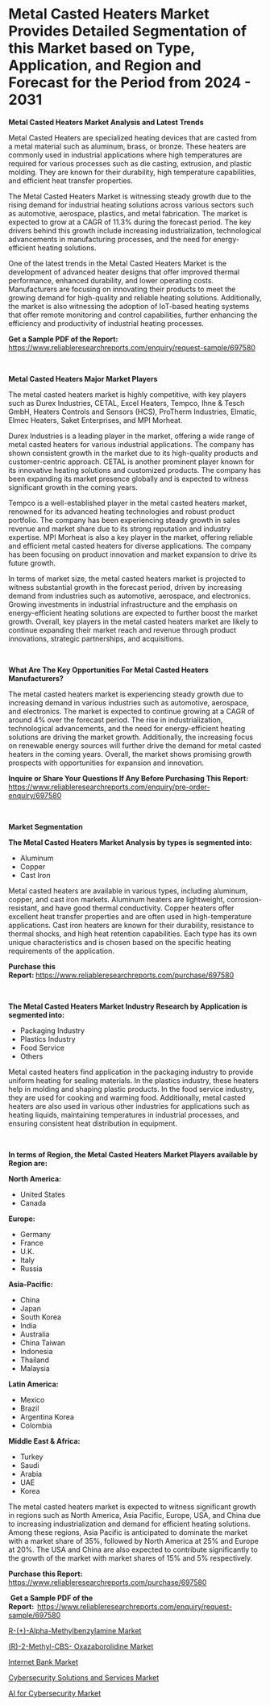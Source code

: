 <p><h1>Metal Casted Heaters Market Provides Detailed Segmentation of this Market based on Type, Application, and Region and Forecast for the Period from 2024 - 2031</h1></p><p><strong>Metal Casted Heaters Market Analysis and Latest Trends</strong></p>
<p><p>Metal Casted Heaters are specialized heating devices that are casted from a metal material such as aluminum, brass, or bronze. These heaters are commonly used in industrial applications where high temperatures are required for various processes such as die casting, extrusion, and plastic molding. They are known for their durability, high temperature capabilities, and efficient heat transfer properties.</p><p>The Metal Casted Heaters Market is witnessing steady growth due to the rising demand for industrial heating solutions across various sectors such as automotive, aerospace, plastics, and metal fabrication. The market is expected to grow at a CAGR of 11.3% during the forecast period. The key drivers behind this growth include increasing industrialization, technological advancements in manufacturing processes, and the need for energy-efficient heating solutions.</p><p>One of the latest trends in the Metal Casted Heaters Market is the development of advanced heater designs that offer improved thermal performance, enhanced durability, and lower operating costs. Manufacturers are focusing on innovating their products to meet the growing demand for high-quality and reliable heating solutions. Additionally, the market is also witnessing the adoption of IoT-based heating systems that offer remote monitoring and control capabilities, further enhancing the efficiency and productivity of industrial heating processes.</p></p>
<p><strong>Get a Sample PDF of the Report:&nbsp;</strong> <a href="https://www.reliableresearchreports.com/enquiry/request-sample/697580">https://www.reliableresearchreports.com/enquiry/request-sample/697580</a></p>
<p>&nbsp;</p>
<p><strong>Metal Casted Heaters Major Market Players</strong></p>
<p><p>The metal casted heaters market is highly competitive, with key players such as Durex Industries, CETAL, Excel Heaters, Tempco, Ihne & Tesch GmbH, Heaters Controls and Sensors (HCS), ProTherm Industries, Elmatic, Elmec Heaters, Saket Enterprises, and MPI Morheat. </p><p>Durex Industries is a leading player in the market, offering a wide range of metal casted heaters for various industrial applications. The company has shown consistent growth in the market due to its high-quality products and customer-centric approach. CETAL is another prominent player known for its innovative heating solutions and customized products. The company has been expanding its market presence globally and is expected to witness significant growth in the coming years.</p><p>Tempco is a well-established player in the metal casted heaters market, renowned for its advanced heating technologies and robust product portfolio. The company has been experiencing steady growth in sales revenue and market share due to its strong reputation and industry expertise. MPI Morheat is also a key player in the market, offering reliable and efficient metal casted heaters for diverse applications. The company has been focusing on product innovation and market expansion to drive its future growth.</p><p>In terms of market size, the metal casted heaters market is projected to witness substantial growth in the forecast period, driven by increasing demand from industries such as automotive, aerospace, and electronics. Growing investments in industrial infrastructure and the emphasis on energy-efficient heating solutions are expected to further boost the market growth. Overall, key players in the metal casted heaters market are likely to continue expanding their market reach and revenue through product innovations, strategic partnerships, and acquisitions.</p></p>
<p>&nbsp;</p>
<p><strong>What Are The Key Opportunities For Metal Casted Heaters Manufacturers?</strong></p>
<p><p>The metal casted heaters market is experiencing steady growth due to increasing demand in various industries such as automotive, aerospace, and electronics. The market is expected to continue growing at a CAGR of around 4% over the forecast period. The rise in industrialization, technological advancements, and the need for energy-efficient heating solutions are driving the market growth. Additionally, the increasing focus on renewable energy sources will further drive the demand for metal casted heaters in the coming years. Overall, the market shows promising growth prospects with opportunities for expansion and innovation.</p></p>
<p><strong>Inquire or Share Your Questions If Any Before Purchasing This Report:</strong> <a href="https://www.reliableresearchreports.com/enquiry/pre-order-enquiry/697580">https://www.reliableresearchreports.com/enquiry/pre-order-enquiry/697580</a></p>
<p>&nbsp;</p>
<p><strong>Market Segmentation</strong></p>
<p><strong>The Metal Casted Heaters Market Analysis by types is segmented into:</strong></p>
<p><ul><li>Aluminum</li><li>Copper</li><li>Cast Iron</li></ul></p>
<p><p>Metal casted heaters are available in various types, including aluminum, copper, and cast iron markets. Aluminum heaters are lightweight, corrosion-resistant, and have good thermal conductivity. Copper heaters offer excellent heat transfer properties and are often used in high-temperature applications. Cast iron heaters are known for their durability, resistance to thermal shocks, and high heat retention capabilities. Each type has its own unique characteristics and is chosen based on the specific heating requirements of the application.</p></p>
<p><strong>Purchase this Report:&nbsp;</strong><a href="https://www.reliableresearchreports.com/purchase/697580">https://www.reliableresearchreports.com/purchase/697580</a></p>
<p>&nbsp;</p>
<p><strong>The Metal Casted Heaters Market Industry Research by Application is segmented into:</strong></p>
<p><ul><li>Packaging Industry</li><li>Plastics Industry</li><li>Food Service</li><li>Others</li></ul></p>
<p><p>Metal casted heaters find application in the packaging industry to provide uniform heating for sealing materials. In the plastics industry, these heaters help in molding and shaping plastic products. In the food service industry, they are used for cooking and warming food. Additionally, metal casted heaters are also used in various other industries for applications such as heating liquids, maintaining temperatures in industrial processes, and ensuring consistent heat distribution in equipment.</p></p>
<p>&nbsp;</p>
<p><strong>In terms of Region, the Metal Casted Heaters Market Players available by Region are:</strong></p>
<p>
    <p> <strong> North America: </strong>
        <ul>
            <li>United States</li>
            <li>Canada</li>
        </ul>
        </p> 
    <p> <strong> Europe: </strong>
        <ul>
            <li>Germany</li>
            <li>France</li>
            <li>U.K.</li>
            <li>Italy</li>
            <li>Russia</li>
        </ul>
        </p> 
    <p> <strong> Asia-Pacific: </strong>
        <ul>
            <li>China</li>
            <li>Japan</li>
            <li>South Korea</li>
            <li>India</li>
            <li>Australia</li>
            <li>China Taiwan</li>
            <li>Indonesia</li>
            <li>Thailand</li>
            <li>Malaysia</li>
        </ul>
        </p> 
    <p> <strong> Latin America: </strong>
        <ul>
            <li>Mexico</li>
            <li>Brazil</li>
            <li>Argentina Korea</li>
            <li>Colombia</li>
        </ul>
        </p> 
    <p> <strong> Middle East & Africa: </strong>
        <ul>
            <li>Turkey</li>
            <li>Saudi</li>
            <li>Arabia</li>
            <li>UAE</li>
            <li>Korea</li>
        </ul>
    </p>
    </p>
<p><p>The metal casted heaters market is expected to witness significant growth in regions such as North America, Asia Pacific, Europe, USA, and China due to increasing industrialization and demand for efficient heating solutions. Among these regions, Asia Pacific is anticipated to dominate the market with a market share of 35%, followed by North America at 25% and Europe at 20%. The USA and China are also expected to contribute significantly to the growth of the market with market shares of 15% and 5% respectively.</p></p>
<p><strong>Purchase this Report: </strong><a href="https://www.reliableresearchreports.com/purchase/697580">https://www.reliableresearchreports.com/purchase/697580</a></p>
<p>&nbsp;<strong>Get a Sample PDF of the Report:&nbsp;&nbsp;</strong><a href="https://www.reliableresearchreports.com/enquiry/request-sample/697580">https://www.reliableresearchreports.com/enquiry/request-sample/697580</a></p>
<p><strong></strong></p>
<p><p><a href="https://github.com/Airanohannonzb68e5pb53oc1/Market-Research-Report-List-1/blob/main/r-alpha-methylbenzylamine-market.md">R-(+)-Alpha-Methylbenzylamine Market</a></p><p><a href="https://github.com/ChiragRP21/Market-Research-Report-List-3/blob/main/r-2-methyl-cbs-oxazaborolidine-market.md">(R)-2-Methyl-CBS- Oxazaborolidine Market</a></p><p><a href="https://medium.com/p/6def8aa26694/edit">Internet Bank Market</a></p><p><a href="https://medium.com/p/8ed593217048/edit">Cybersecurity Solutions and Services Market</a></p><p><a href="https://medium.com/p/4c09765132fc/edit">AI for Cybersecurity Market</a></p></p>